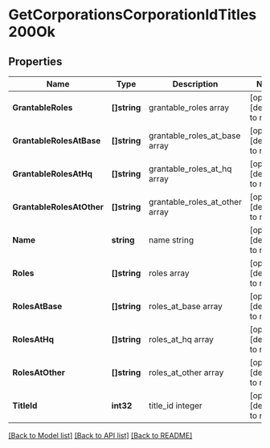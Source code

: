 # GetCorporationsCorporationIdTitles200Ok

## Properties
Name | Type | Description | Notes
------------ | ------------- | ------------- | -------------
**GrantableRoles** | **[]string** | grantable_roles array | [optional] [default to null]
**GrantableRolesAtBase** | **[]string** | grantable_roles_at_base array | [optional] [default to null]
**GrantableRolesAtHq** | **[]string** | grantable_roles_at_hq array | [optional] [default to null]
**GrantableRolesAtOther** | **[]string** | grantable_roles_at_other array | [optional] [default to null]
**Name** | **string** | name string | [optional] [default to null]
**Roles** | **[]string** | roles array | [optional] [default to null]
**RolesAtBase** | **[]string** | roles_at_base array | [optional] [default to null]
**RolesAtHq** | **[]string** | roles_at_hq array | [optional] [default to null]
**RolesAtOther** | **[]string** | roles_at_other array | [optional] [default to null]
**TitleId** | **int32** | title_id integer | [optional] [default to null]

[[Back to Model list]](../README.md#documentation-for-models) [[Back to API list]](../README.md#documentation-for-api-endpoints) [[Back to README]](../README.md)


